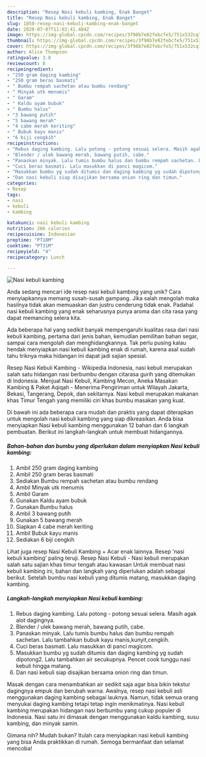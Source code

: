 ```yaml
---
description: "Resep Nasi kebuli kambing, Enak Banget"
title: "Resep Nasi kebuli kambing, Enak Banget"
slug: 1850-resep-nasi-kebuli-kambing-enak-banget
date: 2020-07-07T11:02:41.484Z
image: https://img-global.cpcdn.com/recipes/3f98b7e82febcfe5/751x532cq70/nasi-kebuli-kambing-foto-resep-utama.jpg
thumbnail: https://img-global.cpcdn.com/recipes/3f98b7e82febcfe5/751x532cq70/nasi-kebuli-kambing-foto-resep-utama.jpg
cover: https://img-global.cpcdn.com/recipes/3f98b7e82febcfe5/751x532cq70/nasi-kebuli-kambing-foto-resep-utama.jpg
author: Alice Thompson
ratingvalue: 3.8
reviewcount: 8
recipeingredient:
- "250 gram daging kambing"
- "250 gram beras basmati"
- " Bumbu rempah sachetan atau bumbu rendang"
- " Minyak utk menumis"
- " Garam"
- " Kaldu ayam bubuk"
- " Bumbu halus"
- "3 bawang putih"
- "5 bawang merah"
- "4 cabe merah keriting"
- " Bubuk kayu manis"
- "6 biji cengkih"
recipeinstructions:
- "Rebus daging kambing. Lalu potong - potong sesuai selera. Masih agak alot dagingnya."
- "Blender / ulek bawang merah, bawang putih, cabe."
- "Panaskan minyak. Lalu tumis bumbu halus dan bumbu rempah sachetan. Lalu tambahkan bubuk kayu manis,kunyit,cengkih."
- "Cuci beras basmati. Lalu masukkan di panci magicom."
- "Masukkan bumbu yg sudah ditumis dan daging kambing yg sudah dipotong2. Lalu tambahkan air secukupnya. Pencet cook tunggu nasi kebuli hingga matang."
- "Dan nasi kebuli siap disajikan bersama onion ring dan timun."
categories:
- Resep
tags:
- nasi
- kebuli
- kambing

katakunci: nasi kebuli kambing 
nutrition: 266 calories
recipecuisine: Indonesian
preptime: "PT18M"
cooktime: "PT31M"
recipeyield: "4"
recipecategory: Lunch

---
```



![Nasi kebuli kambing](https://img-global.cpcdn.com/recipes/3f98b7e82febcfe5/751x532cq70/nasi-kebuli-kambing-foto-resep-utama.jpg)

Anda sedang mencari ide resep nasi kebuli kambing yang unik? Cara menyiapkannya memang susah-susah gampang. Jika salah mengolah maka hasilnya tidak akan memuaskan dan justru cenderung tidak enak. Padahal nasi kebuli kambing yang enak seharusnya punya aroma dan cita rasa yang dapat memancing selera kita.

Ada beberapa hal yang sedikit banyak mempengaruhi kualitas rasa dari nasi kebuli kambing, pertama dari jenis bahan, kemudian pemilihan bahan segar, sampai cara mengolah dan menghidangkannya. Tak perlu pusing kalau hendak menyiapkan nasi kebuli kambing enak di rumah, karena asal sudah tahu triknya maka hidangan ini dapat jadi sajian spesial.

Resep Nasi Kebuli Kambing - Wikipedia Indonesia, nasi kebuli merupakan salah satu hidangan nasi berbumbu dengan citarasa gurih yang ditemukan di Indonesia. Menjual Nasi Kebuli, Kambing Mecon, Aneka Masakan Kambing &amp; Paket Aqiqah - Menerima Pengiriman untuk Wilayah Jakarta, Bekasi, Tangerang, Depok, dan sekitarnya. Nasi kebuli merupakan makanan khas Timur Tengah yang memiliki ciri khas bumbu masakan yang kuat.


Di bawah ini ada beberapa cara mudah dan praktis yang dapat diterapkan untuk mengolah nasi kebuli kambing yang siap dikreasikan. Anda bisa menyiapkan Nasi kebuli kambing menggunakan 12 bahan dan 6 langkah pembuatan. Berikut ini langkah-langkah untuk membuat hidangannya.

<!--inarticleads1-->

##### Bahan-bahan dan bumbu yang diperlukan dalam menyiapkan Nasi kebuli kambing:

1. Ambil 250 gram daging kambing
1. Ambil 250 gram beras basmati
1. Sediakan  Bumbu rempah sachetan atau bumbu rendang
1. Ambil  Minyak utk menumis
1. Ambil  Garam
1. Gunakan  Kaldu ayam bubuk
1. Gunakan  Bumbu halus
1. Ambil 3 bawang putih
1. Gunakan 5 bawang merah
1. Siapkan 4 cabe merah keriting
1. Ambil  Bubuk kayu manis
1. Sediakan 6 biji cengkih


Lihat juga resep Nasi Kebuli Kambing + Acar enak lainnya. Resep &#39;nasi kebuli kambing&#39; paling teruji. Resep Nasi Kebuli - Nasi kebuli merupakan salah satu sajian khas timur tengah atau kawasan Untuk membuat nasi kebuli kambing ini, bahan dan langkah yang diperlukan adalah sebagai berikut. Setelah bumbu nasi kebuli yang ditumis matang, masukkan daging kambing. 

<!--inarticleads2-->

##### Langkah-langkah menyiapkan Nasi kebuli kambing:

1. Rebus daging kambing. Lalu potong - potong sesuai selera. Masih agak alot dagingnya.
1. Blender / ulek bawang merah, bawang putih, cabe.
1. Panaskan minyak. Lalu tumis bumbu halus dan bumbu rempah sachetan. Lalu tambahkan bubuk kayu manis,kunyit,cengkih.
1. Cuci beras basmati. Lalu masukkan di panci magicom.
1. Masukkan bumbu yg sudah ditumis dan daging kambing yg sudah dipotong2. Lalu tambahkan air secukupnya. Pencet cook tunggu nasi kebuli hingga matang.
1. Dan nasi kebuli siap disajikan bersama onion ring dan timun.


Masak dengan cara menambahkan air sedikit saja agar bisa bikin tekstur dagingnya empuk dan berubah warna. Awalnya, resep nasi kebuli asli menggunakan daging kambing sebagai lauknya. Namun, tidak semua orang menyukai daging kambing tetapi tetap ingin menikmatinya. Nasi kebuli kambing merupakan hidangan nasi berbumbu yang cukup populer di Indonesia. Nasi satu ini dimasak dengan menggunakan kaldu kambing, susu kambing, dan minyak samin. 

Gimana nih? Mudah bukan? Itulah cara menyiapkan nasi kebuli kambing yang bisa Anda praktikkan di rumah. Semoga bermanfaat dan selamat mencoba!

